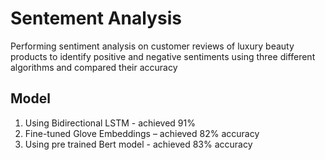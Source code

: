 # Sentement Analysis

Performing sentiment analysis on customer reviews of luxury beauty products to identify positive and negative sentiments using three different algorithms and compared their accuracy

## Model
 1. Using Bidirectional LSTM - achieved 91% 
 2. Fine-tuned Glove Embeddings – achieved 82% accuracy
 3. Using pre trained Bert model - achieved 83% accuracy
